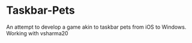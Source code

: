 # Taskbar-Pets
An attempt to develop a game akin to taskbar pets from iOS to Windows.
Working with vsharma20
